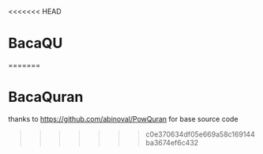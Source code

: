 <<<<<<< HEAD
# BacaQU
=======
# BacaQuran

thanks to https://github.com/abinoval/PowQuran for base source code

>>>>>>> c0e370634df05e669a58c169144ba3674ef6c432
